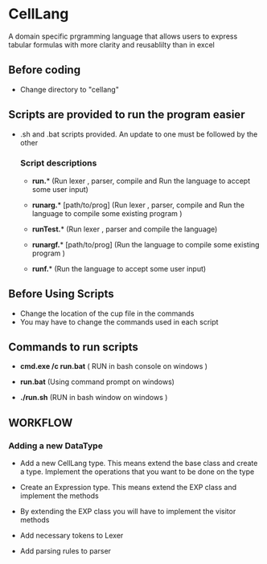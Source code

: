 # CellLang
A domain specific prgramming language that allows users to express tabular formulas with more clarity and reusablilty than in excel

## Before coding 
* Change directory to "cellang" 
## Scripts are provided to run the program easier 
* .sh and .bat scripts provided. An update to one must be followed by the other  

  ### **Script descriptions**
  + **run.*** (Run lexer , parser, compile and Run the language to accept some user input)

  + **runarg.*** [path/to/prog] (Run lexer , parser, compile  and Run the language to compile some existing program ) 

  + **runTest.*** (Run lexer , parser and compile the language)

  + **runargf.*** [path/to/prog] (Run the language to compile some existing program ) 
  + **runf.*** (Run the language to accept some user input)

## Before Using Scripts  
* Change the location of the cup file in the commands 
* You may have to change the commands used in each script 

## Commands to run scripts 
*  **cmd.exe /c run.bat** ( RUN in bash console on windows ) 

* **run.bat** (Using command prompt on windows)

* **./run.sh** (RUN in bash window on windows )

## WORKFLOW

### Adding a new DataType 

* Add a new CellLang type. This means extend the base class and create a type. Implement the operations that you want to be done on the type 

* Create an Expression type. This means extend
the EXP class and implement the methods 

* By extending the EXP class you will have to implement the visitor methods 

* Add necessary tokens to Lexer 

* Add parsing rules to parser 

